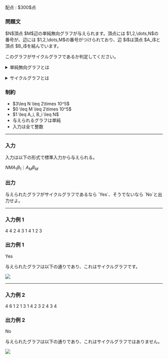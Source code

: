 
<div>

<span>

<span>

<p>
配点 : $300$点
</p>

<div>

<section>

### **問題文**

<p>
$N$頂点 $M$辺の単純無向グラフが与えられます。頂点には $1,2,\dots,N$の番号が、辺には $1,2,\dots,M$の番号がつけられており、辺 $i$は頂点 $A_i$と頂点 $B_i$を結んでいます。
</p>

<p>
このグラフがサイクルグラフであるか判定してください。
</p>

<p>

</p>

<details>

<summary>
単純無向グラフとは
</summary>
単純無向グラフとは、自己ループや多重辺を含まず、辺に向きの無いグラフのことをいいます。

</details>

<p>

</p>

<p>

</p>

<details>

<summary>
サイクルグラフとは
</summary>
頂点に $1, 2, \dots, N$の番号が付けられた $N$頂点のグラフがサイクルグラフであるとは、$(1, 2, \dots, N)$を並べ変えて得られる数列 $(v_1, v_2, \dots, v_N)$であって、以下の条件を満たすものが存在することをいいます。

<ul>

<li>
$i = 1, 2, \dots, N-1$に対して、頂点 $v_i$と $v_{i+1}$を結ぶ辺が存在する
</li>

<li>
頂点 $v_N$と $v_1$を結ぶ辺が存在する
</li>

<li>
それら以外の辺は存在しない
</li>

</ul>

</details>

<p>

</p>

</section>

</div>

<div>

<section>

### **制約**

<ul>

<li>
$3\leq N \leq 2\times 10^5$
</li>

<li>
$0 \leq M \leq 2\times 10^5$
</li>

<li>
$1 \leq A_i, B_i \leq N$
</li>

<li>
与えられるグラフは単純
</li>

<li>
入力は全て整数
</li>

</ul>

</section>

</div>

---

<div>

<div>

<section>

### **入力**

<p>
入力は以下の形式で標準入力から与えられる。
</p>

<div>

$N$$M$$A_1$$B_1$$\vdots$$A_M$$B_M$
</div>

</section>

</div>

<div>

<section>

### **出力**

<p>
与えられたグラフがサイクルグラフであるなら `Yes`、そうでないなら `No`と出力せよ。
</p>

</section>

</div>

</div>

---

<div>

<section>

### **入力例 1**

<div>

4 4
2 4
3 1
4 1
2 3

</div>

</section>

</div>

<div>

<section>

### **出力例 1**

<div>

Yes

</div>

<p>
与えられたグラフは以下の通りであり、これはサイクルグラフです。
</p>

<p>

<img src="https://img.atcoder.jp/abc404/92ea02f287069bfd5e2142ffcafa0e3e.png">

</img>

</p>

</section>

</div>

---

<div>

<section>

### **入力例 2**

<div>

4 6
1 2
1 3
1 4
2 3
2 4
3 4

</div>

</section>

</div>

<div>

<section>

### **出力例 2**

<div>

No

</div>

<p>
与えられたグラフは以下の通りであり、これはサイクルグラフではありません。
</p>

<p>

<img src="https://img.atcoder.jp/abc404/a428538cd729b649a952c46a67afd8d7.png">

</img>

</p>

</section>

</div>

</span>

</span>

</div>
